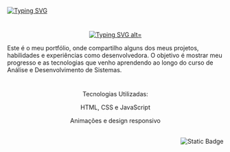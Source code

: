 <a href="https://git.io/typing-svg"><img src="https://readme-typing-svg.demolab.com?font=Noto+Sans+Japanese&duration=10&pause=1000&color=F73713&width=435&lines=Em+andamento%3A" alt="Typing SVG" /></a>
#

<div align="center">
  <a href="https://git.io/typing-svg">
    <img src="https://readme-typing-svg.demolab.com?font=LXGW+WenKai+Mono+TC&duration=10&pause=10&color=F9E7E7&center=true&vCenter=falso&repeat=verdadeiro&random=falso&width=435&lines=%F0%9F%8C%B8+Meu+Portf%C3%B3lio+Pessoal+%F0%9F%8C%B8" alt="Typing SVG alt="Typing SVG"" alt="Typing SVG"/>
  </a>
</div>  

Este é o meu portfólio, onde compartilho alguns dos meus projetos, habilidades e experiências como desenvolvedora. O objetivo é mostrar meu progresso e as tecnologias que venho aprendendo ao longo do curso de Análise e Desenvolvimento de Sistemas.

#

<div align="center">
Tecnologias Utilizadas:
<p>
  
HTML, CSS e JavaScript

Animações e design responsivo
  
</p>
</div>

<br>

<div align="right">
<img alt="Static Badge" src="https://img.shields.io/badge/Link%20Portifolio%20-%20?style=social&logo=githubsponsors&logoColor=%23FF1493&color=%23F9E7E7&link=https%3A%2F%2Flucianawessner.github.io%2FPortf-lio%2F">
</div>
